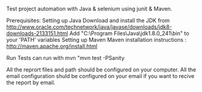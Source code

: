 
Test project automation with Java & selenium using junit & Maven.

Prerequisites:
Setting up Java
Download and install the JDK from http://www.oracle.com/technetwork/java/javase/downloads/jdk8-downloads-2133151.html
Add "C:\Program Files\Java\jdk1.8.0_241\bin" to your 'PATH' variables
Setting up Maven 
Maven installation instructions : http://maven.apache.org/install.html

Run Tests
can run with mvn "mvn test -PSanity

All the reprort files and path should be configured on your computer.
All the email configuration shuld be configured on your email if you want to recive the report by email.
